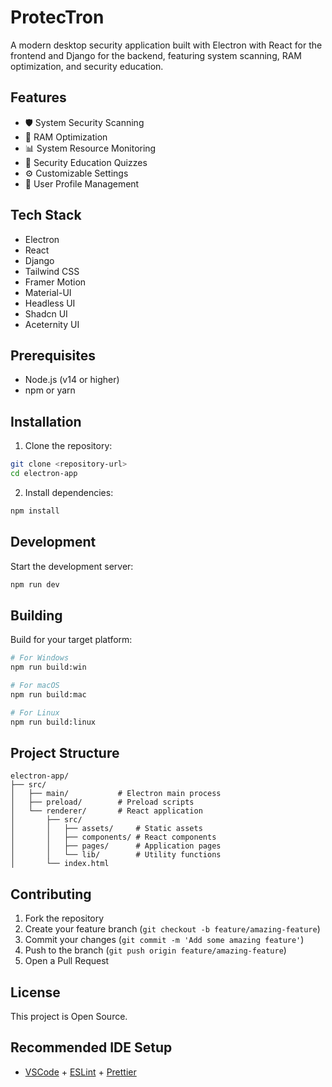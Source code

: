 # ProtecTron

A modern desktop security application built with Electron with React for the frontend and Django for the backend, featuring system scanning, RAM optimization, and security education.

## Features

- 🛡️ System Security Scanning
- 🚀 RAM Optimization
- 📊 System Resource Monitoring
- 📝 Security Education Quizzes
- ⚙️ Customizable Settings
- 👤 User Profile Management

## Tech Stack

- Electron
- React
- Django
- Tailwind CSS
- Framer Motion
- Material-UI
- Headless UI
- Shadcn UI
- Aceternity UI

## Prerequisites

- Node.js (v14 or higher)
- npm or yarn

## Installation

1. Clone the repository:
```bash
git clone <repository-url>
cd electron-app
```

2. Install dependencies:
```bash
npm install
```

## Development

Start the development server:
```bash
npm run dev
```

## Building

Build for your target platform:

```bash
# For Windows
npm run build:win

# For macOS
npm run build:mac

# For Linux
npm run build:linux
```

## Project Structure

```
electron-app/
├── src/
│   ├── main/           # Electron main process
│   ├── preload/        # Preload scripts
│   └── renderer/       # React application
│       ├── src/
│       │   ├── assets/     # Static assets
│       │   ├── components/ # React components
│       │   ├── pages/      # Application pages
│       │   └── lib/        # Utility functions
│       └── index.html
```

## Contributing

1. Fork the repository
2. Create your feature branch (`git checkout -b feature/amazing-feature`)
3. Commit your changes (`git commit -m 'Add some amazing feature'`)
4. Push to the branch (`git push origin feature/amazing-feature`)
5. Open a Pull Request

## License

This project is Open Source.

## Recommended IDE Setup

- [VSCode](https://code.visualstudio.com/) + [ESLint](https://marketplace.visualstudio.com/items?itemName=dbaeumer.vscode-eslint) + [Prettier](https://marketplace.visualstudio.com/items?itemName=esbenp.prettier-vscode)
